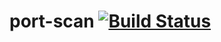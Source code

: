 # port-scan [![Build Status](https://travis-ci.org/albertogviana/port-scan.svg?branch=master)](https://travis-ci.org/albertogviana/port-scan)
